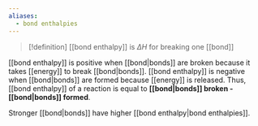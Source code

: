 ```yaml
---
aliases:
  - bond enthalpies
---
```

> [!definition] [[bond enthalpy]] is $\Delta H$ for breaking one [[bond]] 

[[bond enthalpy]] is positive when [[bond|bonds]] are broken because it takes [[energy]] to break [[bond|bonds]]. 
[[bond enthalpy]] is negative when [[bond|bonds]] are formed because [[energy]] is released.
Thus, [[bond enthalpy]] of a reaction is equal to **[[bond|bonds]] broken - [[bond|bonds]] formed**.

Stronger [[bond|bonds]] have higher [[bond enthalpy|bond enthalpies]]. 
